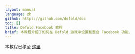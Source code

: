 ```yaml
---
layout: manual
language: zh
github: https://github.com/defold/doc
toc: []
title: Defold Facebook 教程
brief: 本教程介绍了如何在 Defold 游戏中设置和整合 Facebook 功能.
---
```


本教程已移至 [这里](/extension-facebook)
